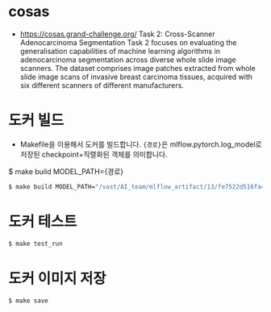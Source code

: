 # cosas
- https://cosas.grand-challenge.org/
Task 2: Cross-Scanner Adenocarcinoma Segmentation
Task 2 focuses on evaluating the generalisation capabilities of machine learning algorithms in adenocarcinoma segmentation across diverse whole slide image scanners. The dataset comprises image patches extracted from whole slide image scans of invasive breast carcinoma tissues, acquired with six different scanners of different manufacturers. 



# 도커 빌드
- Makefile을 이용해서 도커를 빌드합니다. `{경로}`은 mlflow.pytorch.log_model로 저장된 checkpoint+직렬화된 객체를 의미합니다.

$ make build MODEL_PATH={경로}
```bash
$ make build MODEL_PATH="/vast/AI_team/mlflow_artifact/13/fe7522d516fa476fb55c003754702bd2/artifacts/model/data/model.pth"
```

# 도커 테스트
```bash
$ make test_run
```

# 도커 이미지 저장
```bash
$ make save
```